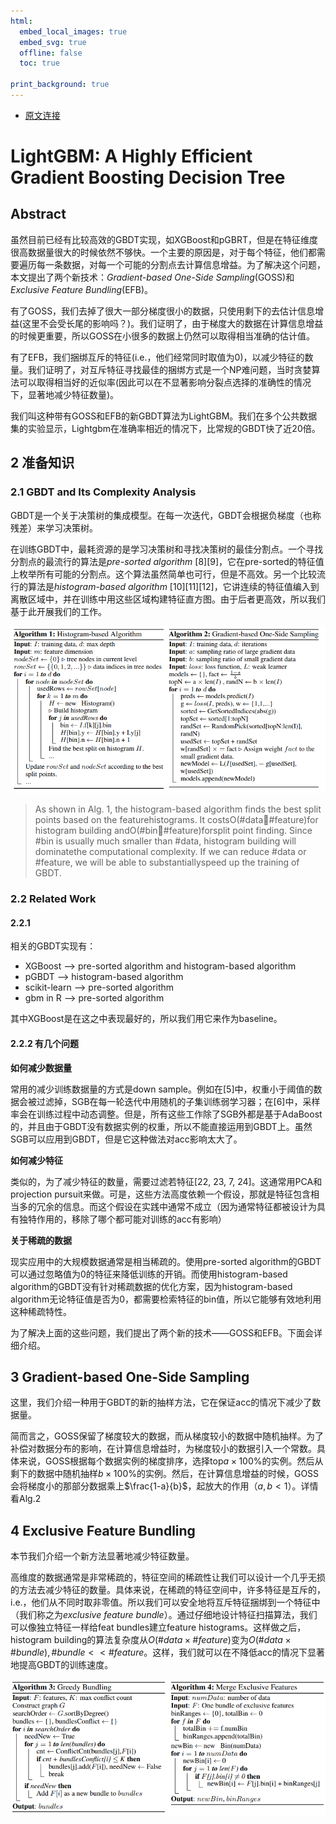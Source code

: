 ```yaml
---
html:
  embed_local_images: true
  embed_svg: true
  offline: false
  toc: true

print_background: true
---
```


- [原文连接](https://papers.nips.cc/paper/6907-lightgbm-a-highly-efficient-gradient-boosting-decision-tree.pdf)

# LightGBM: A Highly Efficient Gradient Boosting Decision Tree


## Abstract

虽然目前已经有比较高效的GBDT实现，如XGBoost和pGBRT，但是在特征维度很高数据量很大的时候依然不够快。一个主要的原因是，对于每个特征，他们都需要遍历每一条数据，对每一个可能的分割点去计算信息增益。为了解决这个问题，本文提出了两个新技术：*Gradient-based One-Side Sampling*(GOSS)和*Exclusive Feature Bundling*(EFB)。

有了GOSS，我们去掉了很大一部分梯度很小的数据，只使用剩下的去估计信息增益(这里不会受长尾的影响吗？)。我们证明了，由于梯度大的数据在计算信息增益的时候更重要，所以GOSS在小很多的数据上仍然可以取得相当准确的估计值。

有了EFB，我们捆绑互斥的特征(i.e.，他们经常同时取值为0)，以减少特征的数量。我们证明了，对互斥特征寻找最佳的捆绑方式是一个NP难问题，当时贪婪算法可以取得相当好的近似率(因此可以在不显著影响分裂点选择的准确性的情况下，显著地减少特征数量)。

我们叫这种带有GOSS和EFB的新GBDT算法为LightGBM。我们在多个公共数据集的实验显示，Lightgbm在准确率相近的情况下，比常规的GBDT快了近20倍。


## 2 准备知识

### 2.1 GBDT and Its Complexity Analysis

GBDT是一个关于决策树的集成模型。在每一次迭代，GBDT会根据负梯度（也称残差）来学习决策树。

在训练GBDT中，最耗资源的是学习决策树和寻找决策树的最佳分割点。一个寻找分割点的最流行的算法是*pre-sorted algorithm* [8][9]，它在pre-sorted的特征值上枚举所有可能的分割点。这个算法虽然简单也可行，但是不高效。另一个比较流行的算法是*histogram-based algorithm* [10][11][12]，它讲连续的特征值编入到离散区域中，并在训练中用这些区域构建特征直方图。由于后者更高效，所以我们基于此开展我们的工作。

![](assets/lightGBM-ba6b4.png)

>As shown in Alg. 1, the histogram-based algorithm finds the best split points based on the featurehistograms. It costsO(#data#feature)for histogram building andO(#bin#feature)forsplit point finding. Since #bin is usually much smaller than #data, histogram building will dominatethe computational complexity. If we can reduce #data or #feature, we will be able to substantiallyspeed up the training of GBDT.

### 2.2 Related Work

#### 2.2.1

相关的GBDT实现有：

- XGBoost --> pre-sorted algorithm and histogram-based algorithm
- pGBDT --> histogram-based algorithm
- scikit-learn --> pre-sorted algorithm
- gbm in R --> pre-sorted algorithm

其中XGBoost是在这之中表现最好的，所以我们用它来作为baseline。

#### 2.2.2 有几个问题

**如何减少数据量**

常用的减少训练数据量的方式是down sample。例如在[5]中，权重小于阈值的数据会被过滤掉，SGB在每一轮迭代中用随机的子集训练弱学习器；在[6]中，采样率会在训练过程中动态调整。但是，所有这些工作除了SGB外都是基于AdaBoost的，并且由于GBDT没有数据实例的权重，所以不能直接运用到GBDT上。虽然SGB可以应用到GBDT，但是它这种做法对acc影响太大了。

**如何减少特征**

类似的，为了减少特征的数量，需要过滤若特征[22, 23, 7, 24]。这通常用PCA和projection pursuit来做。可是，这些方法高度依赖一个假设，那就是特征包含相当多的冗余的信息。而这个假设在实践中通常不成立（因为通常特征都被设计为具有独特作用的，移除了哪个都可能对训练的acc有影响）

**关于稀疏的数据**

现实应用中的大规模数据通常是相当稀疏的。使用pre-sorted algorithm的GBDT可以通过忽略值为0的特征来降低训练的开销。而使用histogram-based algorithm的GBDT没有针对稀疏数据的优化方案，因为histogram-based algorithm无论特征值是否为0，都需要检索特征的bin值，所以它能够有效地利用这种稀疏特性。

为了解决上面的这些问题，我们提出了两个新的技术——GOSS和EFB。下面会详细介绍。

## 3 Gradient-based One-Side Sampling

这里，我们介绍一种用于GBDT的新的抽样方法，它在保证acc的情况下减少了数据量。

简而言之，GOSS保留了梯度较大的数据，而从梯度较小的数据中随机抽样。为了补偿对数据分布的影响，在计算信息增益时，为梯度较小的数据引入一个常数。具体来说，GOSS根据每个数据实例的梯度排序，选择top$a \times 100\%$的实例。然后从剩下的数据中随机抽样$b \times 100\%$的实例。然后，在计算信息增益的时候，GOSS会将梯度小的那部分数据乘上$\frac{1-a}{b}$，起放大的作用（$a, b < 1$）。详情看Alg.2

## 4 Exclusive Feature Bundling

本节我们介绍一个新方法显著地减少特征数量。

高维度的数据通常是非常稀疏的，特征空间的稀疏性让我们可以设计一个几乎无损的方法去减少特征的数量。具体来说，在稀疏的特征空间中，许多特征是互斥的，i.e.，他们从不同时取非零值。所以我们可以安全地将互斥特征捆绑到一个特征中（我们称之为*exclusive feature bundle*）。通过仔细地设计特征扫描算法，我们可以像独立特征一样给feat bundles建立feature histograms。这样做之后，histogram building的算法复杂度从$O(\#data \times \#feature)$变为$O(\#data \times \#bundle), \#bundle << \#feature$。这样，我们就可以在不降低acc的情况下显著地提高GBDT的训练速度。

![](assets/lightGBM-ebb99.png)
